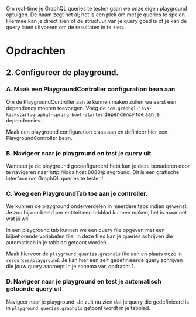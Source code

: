 Om real-time je GraphQL queries te testen gaan we onze eigen playground optuigen. De naam zegt het al; het is een plek om met je queries te spelen. Hiermee kan je direct zien of de structuur van je query goed is of je kan de query laten uitvoeren om de resultaten in te zien.

# Opdrachten

## 2. Configureer de playground.

### A. Maak een PlaygroundController configuration bean aan

Om de PlaygroundController aan te kunnen maken zullen we eerst een dependency moeten toevoegen. 
Voeg de `com.graphql-java-kickstart:graphql-spring-boot-starter` dependency toe aan je dependencies. 

Maak een playground configuration class aan en definieer hier een PlaygroundController bean.

### B. Navigeer naar je playground en test je query uit

Wanneer je de playground geconfigureerd hebt kan je deze benaderen door te navigeren naar http://localhost:8080/playground.
Dit is een grafische interface om GraphQL queries te testen!

### C. Voeg een PlaygroundTab toe aan je controller.

We kunnen de playground onderverdelen in meerdere tabs indien gewenst. Je zou bijvoorbeeld per entiteit een tabblad kunnen maken, het is maar net wat jij wil!

In een playground tab kunnen we een query file opgeven met een bijbehorende variabelen file.
In deze files kan je queries schrijven die automatisch in je tabblad getoont worden. 

Maak hiervoor de `playground_queries.graphqls` file aan en plaats deze in `resources/playground`.
Je kan hier een zelf gedefinieerde query schrijven die jouw query aanroept in je schema van opdracht 1.

### D. Navigeer naar je playground en test je automatisch getoonde query uit

Navigeer naar je playground. Je zult nu zien dat je query die gedefinieerd is in `playground_queries.graphqls` getoont wordt in je tabblad.
